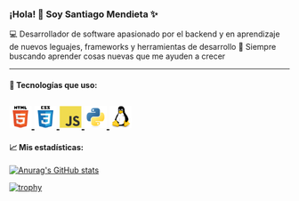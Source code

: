 ### ¡Hola! 👋 Soy Santiago Mendieta ✨

💻 Desarrollador de software apasionado por el backend y en aprendizaje de nuevos leguajes, frameworks y herramientas de desarrollo
🎯 Siempre buscando aprender cosas nuevas que me ayuden a crecer

---
#### 🚀 Tecnologías que uso:
<a href="https://www.w3.org/html/" target="_blank" rel="noreferrer"> <img src="https://raw.githubusercontent.com/devicons/devicon/master/icons/html5/html5-original-wordmark.svg" alt="html5" width="40" height="40"/> </a>
<a href="https://www.w3schools.com/css/" target="_blank" rel="noreferrer"> <img src="https://raw.githubusercontent.com/devicons/devicon/master/icons/css3/css3-original-wordmark.svg" alt="css3" width="40" height="40"/> </a>
<a href="https://developer.mozilla.org/en-US/docs/Web/JavaScript" target="_blank" rel="noreferrer"> <img src="https://raw.githubusercontent.com/devicons/devicon/master/icons/javascript/javascript-original.svg" alt="javascript" width="40" height="40"/> </a>
<a href="https://www.python.org" target="_blank" rel="noreferrer"> <img src="https://raw.githubusercontent.com/devicons/devicon/master/icons/python/python-original.svg" alt="python" width="40" height="40"/> </a>
<a href="https://www.linux.org/" target="_blank" rel="noreferrer"> <img src="https://raw.githubusercontent.com/devicons/devicon/master/icons/linux/linux-original.svg" alt="linux" width="40" height="40"/> </a>
---

#### 📈 Mis estadísticas:
[![Anurag's GitHub stats](https://github-readme-stats.vercel.app/api?username=santiagomtello)](https://github.com/anuraghazra/github-readme-stats)

[![trophy](https://github-profile-trophy.vercel.app/?username=santiagomtello)](https://github.com/ryo-ma/github-profile-trophy)
